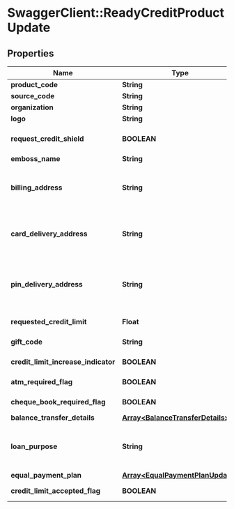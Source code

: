 # SwaggerClient::ReadyCreditProductUpdate

## Properties
Name | Type | Description | Notes
------------ | ------------- | ------------- | -------------
**product_code** | **String** | A unique code that identifies the product | [optional] 
**source_code** | **String** | A source code to identify the product | [optional] 
**organization** | **String** | Card issuing organization name | [optional] 
**logo** | **String** | Product logo to identify the product | [optional] 
**request_credit_shield** | **BOOLEAN** | Insurance enrolment for outstanding balance on the card. Valid values: true and false | [optional] 
**emboss_name** | **String** | Name to be embossed on card | [optional] 
**billing_address** | **String** | Billing address of applicant. This is a reference data field. Please use /v1/utilities/referenceData/{addressType} resource to get valid value of this field with description. | [optional] 
**card_delivery_address** | **String** | Card delivery address of applicant. This is a reference data field. Please use /v1/utilities/referenceData/{addressType} resource to get valid value of this field with description. | [optional] 
**pin_delivery_address** | **String** | Delivery address  for card pin of applicant. This is a reference data field. Please use /v1/utilities/referenceData/{addressType} resource to get valid value of this field with description. | [optional] 
**requested_credit_limit** | **Float** | Credit limit requested by applicant for the product. | [optional] 
**gift_code** | **String** | A  unique code that identifies the gift offered along with the product | [optional] 
**credit_limit_increase_indicator** | **BOOLEAN** | Option for to review the credit limit in the future.Valid values: true and false | [optional] 
**atm_required_flag** | **BOOLEAN** | Option to get ATM card along with product. Valid values: true and false | [optional] 
**cheque_book_required_flag** | **BOOLEAN** | Option to get cheque book along with product. Valid values: true and false | [optional] 
**balance_transfer_details** | [**Array&lt;BalanceTransferDetails&gt;**](BalanceTransferDetails.md) |  | [optional] 
**loan_purpose** | **String** | Purpose of loan. This is a reference data field. Please use /v1/utilities/referenceData/{loanPurpose} resource to get valid value of this field with description. | [optional] 
**equal_payment_plan** | [**Array&lt;EqualPaymentPlanUpdate&gt;**](EqualPaymentPlanUpdate.md) |  | [optional] 
**credit_limit_accepted_flag** | **BOOLEAN** | Flag to indicate acceptance of customer for the ready credit limit. | [optional] 

